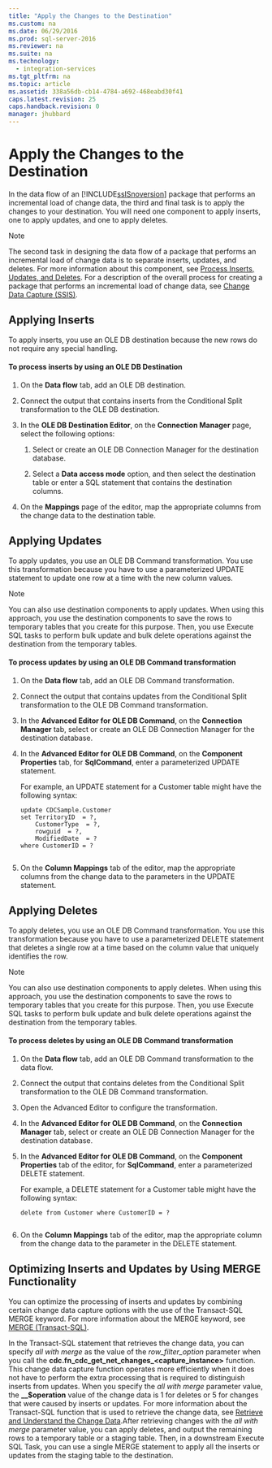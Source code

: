 ```yaml
---
title: "Apply the Changes to the Destination"
ms.custom: na
ms.date: 06/29/2016
ms.prod: sql-server-2016
ms.reviewer: na
ms.suite: na
ms.technology: 
  - integration-services
ms.tgt_pltfrm: na
ms.topic: article
ms.assetid: 338a56db-cb14-4784-a692-468eabd30f41
caps.latest.revision: 25
caps.handback.revision: 0
manager: jhubbard
---
```

# Apply the Changes to the Destination
In the data flow of an [!INCLUDE[ssISnoversion](../../Topics/TopicNameContainA/tokens/ssISnoversion_md.md)] package that performs an incremental load of change data, the third and final task is to apply the changes to your destination. You will need one component to apply inserts, one to apply updates, and one to apply deletes.  
  
> [!NOTE]  
>  The second task in designing the data flow of a package that performs an incremental load of change data is to separate inserts, updates, and deletes. For more information about this component, see [Process Inserts, Updates, and Deletes](../../Topics/TopicNameNotContainA/Process-Inserts--Updates--and-Deletes.md). For a description of the overall process for creating a package that performs an incremental load of change data, see [Change Data Capture (SSIS)](../../Topics/TopicNameNotContainA/Change-Data-Capture--SSIS-.md).  
  
## Applying Inserts  
 To apply inserts, you use an OLE DB destination because the new rows do not require any special handling.  
  
#### To process inserts by using an OLE DB Destination  
  
1.  On the **Data flow** tab, add an OLE DB destination.  
  
2.  Connect the output that contains inserts from the Conditional Split transformation to the OLE DB destination.  
  
3.  In the **OLE DB Destination Editor**, on the **Connection Manager** page, select the following options:  
  
    1.  Select or create an OLE DB Connection Manager for the destination database.  
  
    2.  Select a **Data access mode** option, and then select the destination table or enter a SQL statement that contains the destination columns.  
  
4.  On the **Mappings** page of the editor, map the appropriate columns from the change data to the destination table.  
  
## Applying Updates  
 To apply updates, you use an OLE DB Command transformation. You use this transformation because you have to use a parameterized UPDATE statement to update one row at a time with the new column values.  
  
> [!NOTE]  
>  You can also use destination components to apply updates. When using this approach, you use the destination components to save the rows to temporary tables that you create for this purpose. Then, you use Execute SQL tasks to perform bulk update and bulk delete operations against the destination from the temporary tables.  
  
#### To process updates by using an OLE DB Command transformation  
  
1.  On the **Data flow** tab, add an OLE DB Command transformation.  
  
2.  Connect the output that contains updates from the Conditional Split transformation to the OLE DB Command transformation.  
  
3.  In the **Advanced Editor for OLE DB Command**, on the **Connection Manager** tab, select or create an OLE DB Connection Manager for the destination database.  
  
4.  In the **Advanced Editor for OLE DB Command**, on the **Component Properties** tab, for **SqlCommand**, enter a parameterized UPDATE statement.  
  
     For example, an UPDATE statement for a Customer table might have the following syntax:  
  
    ```  
    update CDCSample.Customer  
    set TerritoryID  = ?,  
        CustomerType  = ?,  
        rowguid  = ?,  
        ModifiedDate  = ?  
    where CustomerID = ?  
  
    ```  
  
5.  On the **Column Mappings** tab of the editor, map the appropriate columns from the change data to the parameters in the UPDATE statement.  
  
## Applying Deletes  
 To apply deletes, you use an OLE DB Command transformation. You use this transformation because you have to use a parameterized DELETE statement that deletes a single row at a time based on the column value that uniquely identifies the row.  
  
> [!NOTE]  
>  You can also use destination components to apply deletes. When using this approach, you use the destination components to save the rows to temporary tables that you create for this purpose. Then, you use Execute SQL tasks to perform bulk update and bulk delete operations against the destination from the temporary tables.  
  
#### To process deletes by using an OLE DB Command transformation  
  
1.  On the **Data flow** tab, add an OLE DB Command transformation to the data flow.  
  
2.  Connect the output that contains deletes from the Conditional Split transformation to the OLE DB Command transformation.  
  
3.  Open the Advanced Editor to configure the transformation.  
  
4.  In the **Advanced Editor for OLE DB Command**, on the **Connection Manager** tab, select or create an OLE DB Connection Manager for the destination database.  
  
5.  In the **Advanced Editor for OLE DB Command**, on the **Component Properties** tab of the editor, for **SqlCommand**, enter a parameterized DELETE statement.  
  
     For example, a DELETE statement for a Customer table might have the following syntax:  
  
    ```  
    delete from Customer where CustomerID = ?  
  
    ```  
  
6.  On the **Column Mappings** tab of the editor, map the appropriate column from the change data to the parameter in the DELETE statement.  
  
## Optimizing Inserts and Updates by Using MERGE Functionality  
 You can optimize the processing of inserts and updates by combining certain change data capture options with the use of the Transact-SQL MERGE keyword. For more information about the MERGE keyword, see [MERGE (Transact-SQL)](assetId:///c17996d6-56a6-482f-80d8-086a3423eecc).  
  
 In the Transact-SQL statement that retrieves the change data, you can specify *all with merge* as the value of the *row_filter_option* parameter when you call the **cdc.fn_cdc_get_net_changes_<capture_instance>** function. This change data capture function operates more efficiently when it does not have to perform the extra processing that is required to distinguish inserts from updates. When you specify the *all with merge* parameter value, the **__$operation** value of the change data is 1 for deletes or 5 for changes that were caused by inserts or updates. For more information about the Transact-SQL function that is used to retrieve the change data, see [Retrieve and Understand the Change Data](../../Topics/TopicNameNotContainA/Retrieve-and-Understand-the-Change-Data.md).After retrieving changes with the *all with merge* parameter value, you can apply deletes, and output the remaining rows to a temporary table or a staging table. Then, in a downstream Execute SQL Task, you can use a single MERGE statement to apply all the inserts or updates from the staging table to the destination.